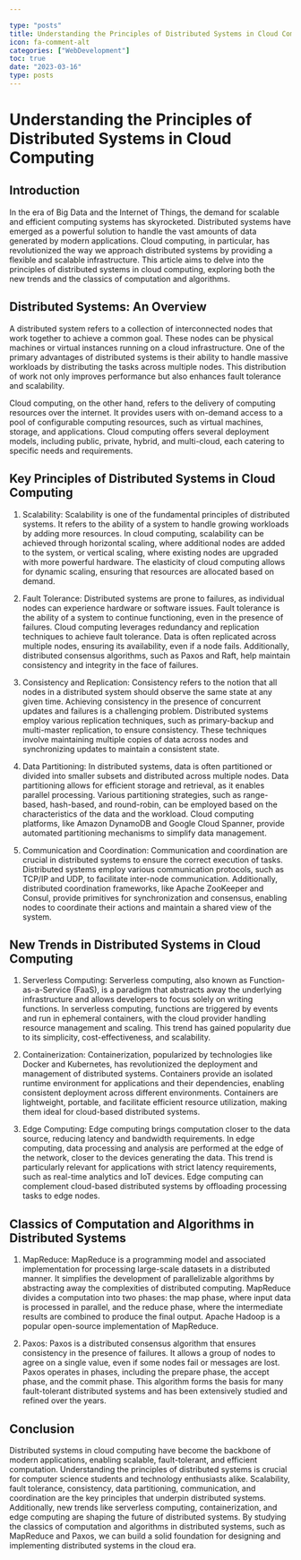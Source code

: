 ```yaml
---

type: "posts"
title: Understanding the Principles of Distributed Systems in Cloud Computing
icon: fa-comment-alt
categories: ["WebDevelopment"]
toc: true
date: "2023-03-16"
type: posts
---
```





# Understanding the Principles of Distributed Systems in Cloud Computing

## Introduction

In the era of Big Data and the Internet of Things, the demand for scalable and efficient computing systems has skyrocketed. Distributed systems have emerged as a powerful solution to handle the vast amounts of data generated by modern applications. Cloud computing, in particular, has revolutionized the way we approach distributed systems by providing a flexible and scalable infrastructure. This article aims to delve into the principles of distributed systems in cloud computing, exploring both the new trends and the classics of computation and algorithms.

## Distributed Systems: An Overview

A distributed system refers to a collection of interconnected nodes that work together to achieve a common goal. These nodes can be physical machines or virtual instances running on a cloud infrastructure. One of the primary advantages of distributed systems is their ability to handle massive workloads by distributing the tasks across multiple nodes. This distribution of work not only improves performance but also enhances fault tolerance and scalability.

Cloud computing, on the other hand, refers to the delivery of computing resources over the internet. It provides users with on-demand access to a pool of configurable computing resources, such as virtual machines, storage, and applications. Cloud computing offers several deployment models, including public, private, hybrid, and multi-cloud, each catering to specific needs and requirements.

## Key Principles of Distributed Systems in Cloud Computing

1. Scalability: Scalability is one of the fundamental principles of distributed systems. It refers to the ability of a system to handle growing workloads by adding more resources. In cloud computing, scalability can be achieved through horizontal scaling, where additional nodes are added to the system, or vertical scaling, where existing nodes are upgraded with more powerful hardware. The elasticity of cloud computing allows for dynamic scaling, ensuring that resources are allocated based on demand.

2. Fault Tolerance: Distributed systems are prone to failures, as individual nodes can experience hardware or software issues. Fault tolerance is the ability of a system to continue functioning, even in the presence of failures. Cloud computing leverages redundancy and replication techniques to achieve fault tolerance. Data is often replicated across multiple nodes, ensuring its availability, even if a node fails. Additionally, distributed consensus algorithms, such as Paxos and Raft, help maintain consistency and integrity in the face of failures.

3. Consistency and Replication: Consistency refers to the notion that all nodes in a distributed system should observe the same state at any given time. Achieving consistency in the presence of concurrent updates and failures is a challenging problem. Distributed systems employ various replication techniques, such as primary-backup and multi-master replication, to ensure consistency. These techniques involve maintaining multiple copies of data across nodes and synchronizing updates to maintain a consistent state.

4. Data Partitioning: In distributed systems, data is often partitioned or divided into smaller subsets and distributed across multiple nodes. Data partitioning allows for efficient storage and retrieval, as it enables parallel processing. Various partitioning strategies, such as range-based, hash-based, and round-robin, can be employed based on the characteristics of the data and the workload. Cloud computing platforms, like Amazon DynamoDB and Google Cloud Spanner, provide automated partitioning mechanisms to simplify data management.

5. Communication and Coordination: Communication and coordination are crucial in distributed systems to ensure the correct execution of tasks. Distributed systems employ various communication protocols, such as TCP/IP and UDP, to facilitate inter-node communication. Additionally, distributed coordination frameworks, like Apache ZooKeeper and Consul, provide primitives for synchronization and consensus, enabling nodes to coordinate their actions and maintain a shared view of the system.

## New Trends in Distributed Systems in Cloud Computing

1. Serverless Computing: Serverless computing, also known as Function-as-a-Service (FaaS), is a paradigm that abstracts away the underlying infrastructure and allows developers to focus solely on writing functions. In serverless computing, functions are triggered by events and run in ephemeral containers, with the cloud provider handling resource management and scaling. This trend has gained popularity due to its simplicity, cost-effectiveness, and scalability.

2. Containerization: Containerization, popularized by technologies like Docker and Kubernetes, has revolutionized the deployment and management of distributed systems. Containers provide an isolated runtime environment for applications and their dependencies, enabling consistent deployment across different environments. Containers are lightweight, portable, and facilitate efficient resource utilization, making them ideal for cloud-based distributed systems.

3. Edge Computing: Edge computing brings computation closer to the data source, reducing latency and bandwidth requirements. In edge computing, data processing and analysis are performed at the edge of the network, closer to the devices generating the data. This trend is particularly relevant for applications with strict latency requirements, such as real-time analytics and IoT devices. Edge computing can complement cloud-based distributed systems by offloading processing tasks to edge nodes.

## Classics of Computation and Algorithms in Distributed Systems

1. MapReduce: MapReduce is a programming model and associated implementation for processing large-scale datasets in a distributed manner. It simplifies the development of parallelizable algorithms by abstracting away the complexities of distributed computing. MapReduce divides a computation into two phases: the map phase, where input data is processed in parallel, and the reduce phase, where the intermediate results are combined to produce the final output. Apache Hadoop is a popular open-source implementation of MapReduce.

2. Paxos: Paxos is a distributed consensus algorithm that ensures consistency in the presence of failures. It allows a group of nodes to agree on a single value, even if some nodes fail or messages are lost. Paxos operates in phases, including the prepare phase, the accept phase, and the commit phase. This algorithm forms the basis for many fault-tolerant distributed systems and has been extensively studied and refined over the years.

## Conclusion

Distributed systems in cloud computing have become the backbone of modern applications, enabling scalable, fault-tolerant, and efficient computation. Understanding the principles of distributed systems is crucial for computer science students and technology enthusiasts alike. Scalability, fault tolerance, consistency, data partitioning, communication, and coordination are the key principles that underpin distributed systems. Additionally, new trends like serverless computing, containerization, and edge computing are shaping the future of distributed systems. By studying the classics of computation and algorithms in distributed systems, such as MapReduce and Paxos, we can build a solid foundation for designing and implementing distributed systems in the cloud era.